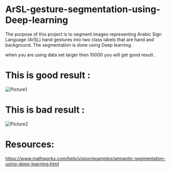 # ArSL-gesture-segmentation-using-Deep-learning
The purpose of this project is to segment images representing Arabic Sign Language (ArSL) hand gestures into two class labels that are hand and background. The segmentation is done using Deep learning.

when you are using data set larger then 10000 you will get good result . 

# This is good result : 
![Picture1](https://user-images.githubusercontent.com/52629547/71832339-c7f59700-30bb-11ea-9ecb-9b7e513d9711.png)

# This is bad result : 
![Picture2](https://user-images.githubusercontent.com/52629547/71832343-c926c400-30bb-11ea-86bf-109f571cdfc1.png)

# Resources: 
https://www.mathworks.com/help/vision/examples/semantic-segmentation-using-deep-learning.html
